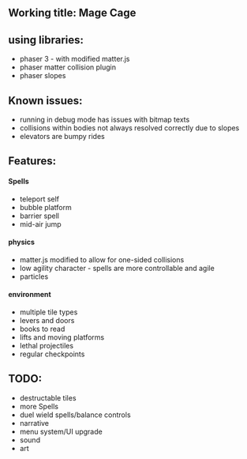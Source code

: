 ## Working title: Mage Cage

## using libraries:

* phaser 3 - with modified matter.js
* phaser matter collision plugin
* phaser slopes

## Known issues:

* running in debug mode has issues with bitmap texts
* collisions within bodies not always resolved correctly due to slopes
* elevators are bumpy rides

## Features:

#### Spells

* teleport self
* bubble platform
* barrier spell
* mid-air jump

#### physics

* matter.js modified to allow for one-sided collisions
* low agility character - spells are more controllable and agile
* particles

#### environment

* multiple tile types
* levers and doors
* books to read
* lifts and moving platforms
* lethal projectiles
* regular checkpoints

## TODO:

* destructable tiles
* more Spells
* duel wield spells/balance controls
* narrative
* menu system/UI upgrade
* sound
* art
